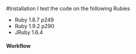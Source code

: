#Installation 
I test the code on the following Rubies
 * Ruby 1.8.7 p249
 * Ruby 1.9.2 p290
 * JRuby 1.6.4 

#### Workflow 


